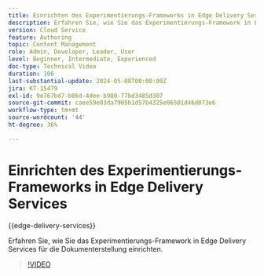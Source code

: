 ```yaml
---
title: Einrichten des Experimentierungs-Frameworks in Edge Delivery Services
description: Erfahren Sie, wie Sie das Experimentierungs-Framework in Edge Delivery Services für die Dokumenterstellung einrichten.
version: Cloud Service
feature: Authoring
topic: Content Management
role: Admin, Developer, Leader, User
level: Beginner, Intermediate, Experienced
doc-type: Technical Video
duration: 106
last-substantial-update: 2024-05-08T00:00:00Z
jira: KT-15479
exl-id: 9e767bd7-b86d-4dee-b980-77bd3485d307
source-git-commit: caee59e03da7905b1d57b4325e06501d46d073e6
workflow-type: tm+mt
source-wordcount: '44'
ht-degree: 36%

---
```


# Einrichten des Experimentierungs-Frameworks in Edge Delivery Services

{{edge-delivery-services}}

Erfahren Sie, wie Sie das Experimentierungs-Framework in Edge Delivery Services für die Dokumenterstellung einrichten.

>[!VIDEO](https://video.tv.adobe.com/v/3429062/?learn=on)

